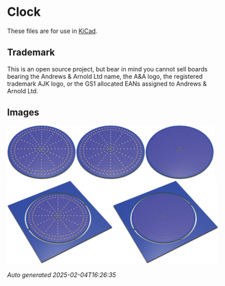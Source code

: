 # Clock

These files are for use in [KiCad](https://www.kicad.org).

## Trademark

This is an open source project, but bear in mind you cannot sell boards bearing the Andrews & Arnold Ltd name, the A&A logo, the registered trademark AJK logo, or the GS1 allocated EANs assigned to Andrews & Arnold Ltd.

## Images

<img src='Clock.png' width=32%><img src='Clock-90.png' width=32%><img src='Clock-bottom.png' width=32%>
<img src='Clock-panel.png' width=49%><img src='Clock-panel-bottom.png' width=49%>

*Auto generated 2025-02-04T16:26:35*
